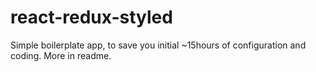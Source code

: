 # react-redux-styled
Simple boilerplate app, to save you initial ~15hours of configuration and coding. More in readme.
